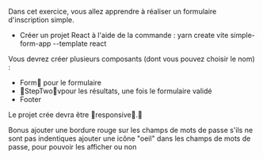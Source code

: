 Dans cet exercice, vous allez apprendre à réaliser un formulaire d'inscription simple.

- Créer un projet React à l'aide de la commande :
yarn create vite simple-form-app --template react

Vous devrez créer plusieurs composants (dont vous pouvez choisir le nom) :

- Form pour le formulaire
- StepTwovpour les résultats, une fois le formulaire validé
- Footer
  
Le projet crée devra être responsive.

Bonus
ajouter une bordure rouge sur les champs de mots de passe s'ils ne sont pas indentiques
ajouter une icône "oeil" dans les champs de mots de passe, pour pouvoir les afficher ou non

